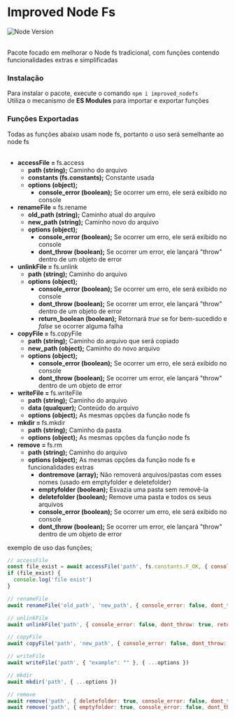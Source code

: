 # Improved Node Fs # 
![Node Version](https://img.shields.io/badge/node-v20.11.1-yellow)
</br>
</br>

Pacote focado em melhorar o Node fs tradicional, com funções contendo funcionalidades extras e simplificadas

<h3> Instalação </h3>
Para instalar o pacote, execute o comando <code>npm i improved_nodefs</code>
</br>
Utiliza o mecanismo de <b>ES Modules</b> para importar e exportar funções

<h3> Funções Exportadas </h3>
Todas as funções abaixo usam node fs, portanto o uso será semelhante ao node fs
</br>
</br>

<ul>
  <li><b>accessFile = </b> fs.access
    <ul>
      <li><b>path (string);</b> Caminho do arquivo</li>
      <li><b>constants (fs.constants);</b> Constante usada</li>
      <li><b>options (object);</b>
        <ul>
          <li><b>console_error (boolean);</b> Se ocorrer um erro, ele será exibido no console</li>
        </ul>
      </li>
    </ul>
  </li>
  <li><b>renameFile = </b> fs.rename
    <ul>
      <li><b>old_path (string);</b> Caminho atual do arquivo</li>
      <li><b>new_path (string);</b> Caminho novo do arquivo</li>
      <li><b>options (object);</b>
        <ul>
          <li><b>console_error (boolean);</b> Se ocorrer um erro, ele será exibido no console</li>
          <li><b>dont_throw (boolean);</b> Se ocorrer um error, ele lançará "throw" dentro de um objeto de error</li>
        </ul>
      </li>
    </ul>
  </li>
  <li><b>unlinkFile = </b> fs.unlink
    <ul>
      <li><b>path (string);</b> Caminho do arquivo</li>
      <li><b>options (object);</b>
        <ul>
          <li><b>console_error (boolean);</b> Se ocorrer um erro, ele será exibido no console</li>
          <li><b>dont_throw (boolean);</b> Se ocorrer um error, ele lançará "throw" dentro de um objeto de error</li>
          <li><b>return_boolean (boolean);</b> Retornará <i>true</i> se for bem-sucedido e <i>false</i> se ocorrer alguma falha</li>
        </ul>
      </li>
    </ul>
  </li>
  <li><b>copyFile = </b> fs.copyFile
    <ul>
      <li><b>path (string);</b> Caminho do arquivo que será copiado</li>
      <li><b>new_path (object);</b> Caminho do novo arquivo</li>
      <li><b>options (object);</b>
        <ul>
          <li><b>console_error (boolean);</b> Se ocorrer um erro, ele será exibido no console</li>
          <li><b>dont_throw (boolean);</b> Se ocorrer um error, ele lançará "throw" dentro de um objeto de error</li>
        </ul>
      </li>
    </ul>
  </li>
  <li><b>writeFile = </b> fs.writeFile
    <ul>
      <li><b>path (string);</b> Caminho do arquivo</li>
      <li><b>data (qualquer);</b> Conteúdo do arquivo</li>
      <li><b>options (object);</b> As mesmas opções da função node fs</li>
    </ul>
  </li>
  <li><b>mkdir = </b> fs.mkdir
    <ul>
      <li><b>path (string);</b> Caminho da pasta</li>
      <li><b>options (object);</b> As mesmas opções da função node fs</li>
    </ul>
  </li>
  <li><b>remove = </b> fs.rm
    <ul>
      <li><b>path (string);</b> Caminho do arquivo</li>
      <li><b>options (object);</b> As mesmas opções da função node fs e funcionalidades extras
        <ul>
          <li><b>dontremove (array);</b> Não removerá arquivos/pastas com esses nomes (usado em emptyfolder e deletefolder)</li>
          <li><b>emptyfolder (boolean);</b> Esvazia uma pasta sem removê-la</li>
          <li><b>deletefolder (boolean);</b> Remove uma pasta e todos os seus arquivos</li>
          <li><b>console_error (boolean);</b> Se ocorrer um erro, ele será exibido no console</li>
          <li><b>dont_throw (boolean);</b> Se ocorrer um error, ele lançará "throw" dentro de um objeto de error</li>
        </ul>
      </li>
    </ul>
  </li>
</ul>
exemplo de uso das funções;

```javascript
// accessFile
const file_exist = await accessFile('path', fs.constants.F_OK, { console_error: false })
if (file_exist) {
  console.log('file exist')
}

// renameFile
await renameFile('old_path', 'new_path', { console_error: false, dont_throw: true })

// unlinkFile
await unlinkFile('path', { console_error: false, dont_throw: true, return_boolean: true })

// copyFile
await copyFile('path', 'new_path', { console_error: false, dont_throw: true })

// writeFile
await writeFile('path', { "example": "" }, { ...options })

// mkdir
await mkdir('path', { ...options })

// remove
await remove('path', { deletefolder: true, console_error: false, dont_throw: true })
await remove('path', { emptyfolder: true, console_error: false, dont_throw: true })
```